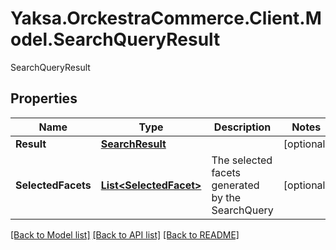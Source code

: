 # Yaksa.OrckestraCommerce.Client.Model.SearchQueryResult
SearchQueryResult

## Properties

Name | Type | Description | Notes
------------ | ------------- | ------------- | -------------
**Result** | [**SearchResult**](SearchResult.md) |  | [optional] 
**SelectedFacets** | [**List&lt;SelectedFacet&gt;**](SelectedFacet.md) | The selected facets generated by the SearchQuery | [optional] 

[[Back to Model list]](../README.md#documentation-for-models) [[Back to API list]](../README.md#documentation-for-api-endpoints) [[Back to README]](../README.md)

